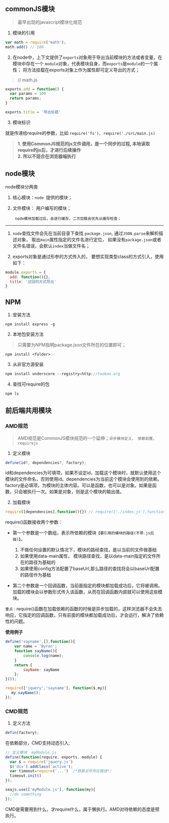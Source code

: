 ## commonJS模块
> 最早出现的javascript模块化规范
1. 模块的引用
```js
var math = require('math'); 
math.add() // 100
```
2. 在node中，上下文提供了`exports`对象用于导出当前模块的方法或者变量，在模块中存在一个 `module`对象，代表模块自身，而`exports`是`module`的一个属性；
将方法挂载在exports对象上作为属性即可定义导出的方式；

> // math.js
```js
exports.add = function() {
  var params = 100
  return params;
}

exports.title = '导出标题'
```

3. 模块标识

就是传递给require的参数，比如 `require('fs'), require('./src/main.js)`

> **1. 使用CommonJS规范的js文件调用，是一个同步的过程, 本地读取require的js后，才进行后续操作**
</br>**2. 所以不适合在浏览器端执行**

## node模块

node模块分两类 

1. 核心模块：`node `提供的模块； 
2. 文件模块： 用户编写的模块；

        node模块加载过后，会进行缓存，二次加载会优先从缓存检查；
***

1. `node`查找文件会先在当前目录下查找 `package.json`, 通过`JSON.parse`来解析描述对象， 取出`main`属性指定的文件名进行定位， 如果没有`package.json`或者文件名错误，会默认`index`当做文件名；

2. exports对象是通过形参的方式传入的， 要想实现类型class的方式引入，使用如下：
```js
module.exports = {
  add: function(){},
  title: '迂回的方式导出'
}
```

## NPM

1. 安装方法
```shell
npm install express -g
```
2. 本地包安装方法
> 只需要为NPM指明package.json文件所在的位置即可；
```shell
npm install <folder>
```
3. 从非官方源安装

```js
npm install underscore --registry=http://taobao.org
```
4. 查找可require的包
```js
npm ls
```

## 前后端共用模块
### AMD规范
> AMD规范是CommonJS模块规范的一个延伸；`异步模块定义， 依赖前置， requirejs`
1. 定义模块
```js
define(id?, dependencies?, factory);
```
id和dependencies为可填项，如果不设定id，加载这个模块时，就默认使用这个模块的文件命名，否则使用id。dependencies为当前这个模块会使用到的依赖。factory是必填项，为模块的主体内容。可以是函数，也可以是对象。如果是函数，只会被执行一次。如果是对象，则是这个模块的输出值。

2. 加载模块
```js
require([dependencies],function(){}) // require(['./index.js'],function(){})
```
require()函数接收两个参数：
- 第一个参数是一个数组，表示所依赖的模块`【要引用的模块的路径(不带.js后缀)】`。

  1. 不做任何设置的默认情况下，模块的路经查找，是以当前的文件做基础
  2. 如果使用data-main属性， 模块路径查找，是以data-main指定的文件所在的路径为基础的
  3. 如果使用config方法配置了baseUrl,那么路径的查找将会以baseUrl配置的路径作为基础
- 第二个参数是一个回调函数，当前面指定的模块都加载成功后，它将被调用。加载的模块会以参数形式传入该函数，从而在回调函数内部就可以使用这些模块。

`重点：`require()函数在加载依赖的函数的时候是异步加载的，这样浏览器不会失去响应，它指定的回调函数，只有前面的模块都加载成功后，才会运行，解决了依赖性的问题。

**使用例子**
```js
define('sayname',[],function(){
    var name = 'Byron';
    function sayName(){
        console.log(name);
    }
    return {
        sayName: sayName
    };
}());
```
```js
require(['jquery','sayname'], function($,my){
　 my.sayName(); 
});
```

### CMD规范
1. 定义方法
```js
defin(factory);
```
在依赖部分，CMD支持动态引入;
```js
// 定义模块  myModule.js
define(function(require, exports, module) {
  var $ = require('jquery.js')
  $('div').addClass('active');
  var timeout=require('...')  /*依赖文件所在路径*/
  timeout.init()
});

seajs.use(['myModule.js'], function(my){
  //do something
});
```
CMD是需要用到什么，才require什么，属于懒执行。AMD对待依赖的态度是预执行。
